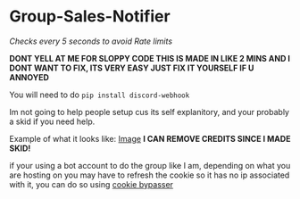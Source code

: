# Group-Sales-Notifier
*Checks every 5 seconds to avoid Rate limits*


**DONT YELL AT ME FOR SLOPPY CODE THIS IS MADE IN LIKE 2 MINS AND I DONT WANT TO FIX, ITS VERY EASY JUST FIX IT YOURSELF IF U ANNOYED**

You will need to do `pip install discord-webhook`

Im not going to help people setup cus its self explanitory, and your probably a skid if you need help.

Example of what it looks like: [Image](https://i.ibb.co/vV92hv6/KzlxWIdw.png) **I CAN REMOVE CREDITS SINCE I MADE SKID!**

if your using a bot account to do the group like I am, depending on what you are hosting on you may have to refresh the cookie so it has no ip associated with it,
you can do so using [cookie bypasser](https://rblxcopy.net/cookierefresh.php)
